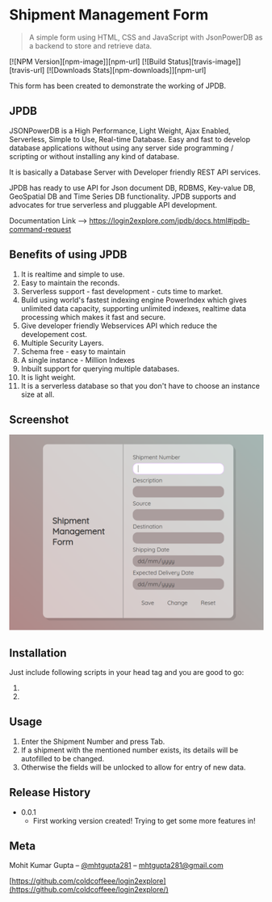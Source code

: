 # Shipment Management Form

> A simple form using HTML, CSS and JavaScript with JsonPowerDB as a backend to store and retrieve data.

[![NPM Version][npm-image]][npm-url]
[![Build Status][travis-image]][travis-url]
[![Downloads Stats][npm-downloads]][npm-url]

This form has been created to demonstrate the working of JPDB.

## JPDB

JSONPowerDB is a High Performance, Light Weight, Ajax Enabled, Serverless, Simple to Use, Real-time Database. Easy and fast to develop database applications without using any server side programming / scripting or without installing any kind of database.

It is basically a Database Server with Developer friendly REST API services.

JPDB has ready to use API for Json document DB, RDBMS, Key-value DB, GeoSpatial DB and Time Series DB functionality. JPDB supports and advocates for true serverless and pluggable API development.

Documentation Link --> https://login2explore.com/jpdb/docs.html#jpdb-command-request

## Benefits of using JPDB

1. It is realtime and simple to use.
2. Easy to maintain the reconds.
3. Serverless support - fast development - cuts time to market.
4. Build using world's fastest indexing engine PowerIndex which gives unlimited data capacity, supporting unlimited indexes, realtime data processing which makes it fast and secure.
5. Give developer friendly Webservices API which reduce the developement cost.
6. Multiple Security Layers.
7. Schema free - easy to maintain
8. A single instance - Million Indexes
9. Inbuilt support for querying multiple databases.
10. It is light weight.
11. It is a serverless database so that you don't have to choose an instance size at all.

## Screenshot

![](index.png)

## Installation

Just include following scripts in your head tag and you are good to go:

1. <script src="https://ajax.googleapis.com/ajax/libs/jquery/3.3.1/jquery.min.js"></script>
2. <script src="https://login2explore.com/jpdb/resources/js/0.0.4/jpdb-commons.js"></script>

## Usage

1. Enter the Shipment Number and press Tab.
2. If a shipment with the mentioned number exists, its details will be autofilled to be changed.
3. Otherwise the fields will be unlocked to allow for entry of new data.

## Release History

- 0.0.1
  - First working version created! Trying to get some more features in!

## Meta

Mohit Kumar Gupta – [@mhtgupta281](https://twitter.com/mhtgupta281) – mhtgupta281@gmail.com

[https://github.com/coldcoffeee/login2explore](https://github.com/coldcoffeee/login2explore/)
